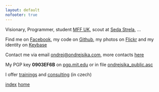 ```yaml
---
layout: default
nofooter: true
---
```


Visionary, Programmer, student [MFF UK](http://mff.cuni.cz), scout at [Seda Strela](http://sedastrela.cz), ...


Find me on [Facebook](https://facebook.com/sikaondrej2), my code on [Github](https://www.github.com/ondrejsika), my photos on [Flickr](https://www.flickr.com/photos/ondrejsika/) and my identity on [Keybase](https://www.keybase.io/ondrejsika)

Contact me via email <ondrej@ondrejsika.com>, more contacts [here](/contact.html)

My PGP key __0903EF6B__ on [pgp.mit.edu](http://pgp.mit.edu/pks/lookup?op=vindex&search=0x775D8A020903EF6B) or in file [ondrejsika_public.asc](ondrejsika_public.asc)

I offer [trainings](/skoleni/) and [consulting](/konzultace/) (in czech)

[index](/site-index.html) [home](/)

